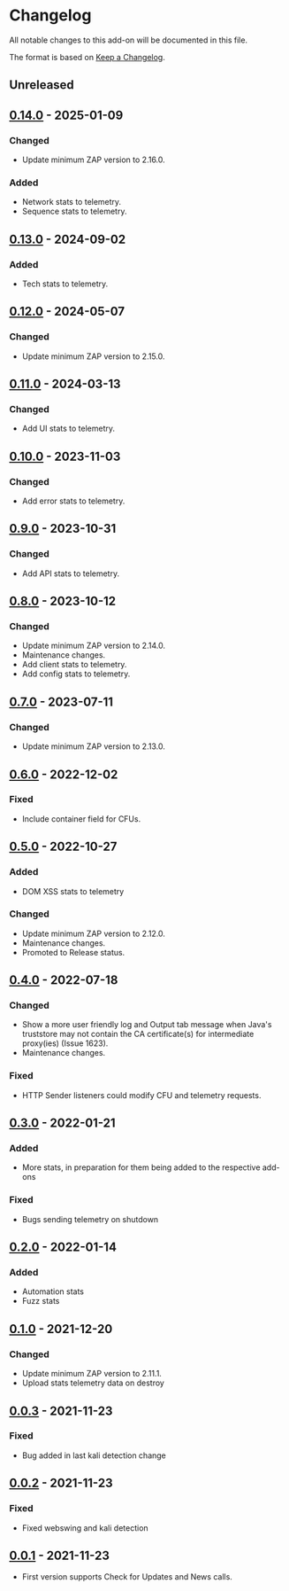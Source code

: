# Changelog
All notable changes to this add-on will be documented in this file.

The format is based on [Keep a Changelog](https://keepachangelog.com/en/1.0.0/).

## Unreleased


## [0.14.0] - 2025-01-09
### Changed
- Update minimum ZAP version to 2.16.0.

### Added
- Network stats to telemetry.
- Sequence stats to telemetry.

## [0.13.0] - 2024-09-02
### Added
- Tech stats to telemetry.

## [0.12.0] - 2024-05-07
### Changed
- Update minimum ZAP version to 2.15.0.

## [0.11.0] - 2024-03-13
### Changed
- Add UI stats to telemetry.

## [0.10.0] - 2023-11-03
### Changed
- Add error stats to telemetry.

## [0.9.0] - 2023-10-31
### Changed
- Add API stats to telemetry.

## [0.8.0] - 2023-10-12
### Changed
- Update minimum ZAP version to 2.14.0.
- Maintenance changes.
- Add client stats to telemetry.
- Add config stats to telemetry.

## [0.7.0] - 2023-07-11
### Changed
- Update minimum ZAP version to 2.13.0.

## [0.6.0] - 2022-12-02
### Fixed
- Include container field for CFUs.

## [0.5.0] - 2022-10-27
### Added
- DOM XSS stats to telemetry

### Changed
- Update minimum ZAP version to 2.12.0.
- Maintenance changes.
- Promoted to Release status.

## [0.4.0] - 2022-07-18
### Changed
- Show a more user friendly log and Output tab message when Java's truststore may not contain the CA certificate(s) for intermediate proxy(ies) (Issue 1623).
- Maintenance changes.

### Fixed
- HTTP Sender listeners could modify CFU and telemetry requests.

## [0.3.0] - 2022-01-21
### Added
- More stats, in preparation for them being added to the respective add-ons
### Fixed
- Bugs sending telemetry on shutdown

## [0.2.0] - 2022-01-14
### Added
- Automation stats
- Fuzz stats

## [0.1.0] - 2021-12-20
### Changed
- Update minimum ZAP version to 2.11.1.
- Upload stats telemetry data on destroy

## [0.0.3] - 2021-11-23
### Fixed
- Bug added in last kali detection change

## [0.0.2] - 2021-11-23

### Fixed
- Fixed webswing and kali detection

## [0.0.1] - 2021-11-23

- First version supports Check for Updates and News calls.

[0.14.0]: https://github.com/zaproxy/zap-extensions/releases/callhome-v0.14.0
[0.13.0]: https://github.com/zaproxy/zap-extensions/releases/callhome-v0.13.0
[0.12.0]: https://github.com/zaproxy/zap-extensions/releases/callhome-v0.12.0
[0.11.0]: https://github.com/zaproxy/zap-extensions/releases/callhome-v0.11.0
[0.10.0]: https://github.com/zaproxy/zap-extensions/releases/callhome-v0.10.0
[0.9.0]: https://github.com/zaproxy/zap-extensions/releases/callhome-v0.9.0
[0.8.0]: https://github.com/zaproxy/zap-extensions/releases/callhome-v0.8.0
[0.7.0]: https://github.com/zaproxy/zap-extensions/releases/callhome-v0.7.0
[0.6.0]: https://github.com/zaproxy/zap-extensions/releases/callhome-v0.6.0
[0.5.0]: https://github.com/zaproxy/zap-extensions/releases/callhome-v0.5.0
[0.4.0]: https://github.com/zaproxy/zap-extensions/releases/callhome-v0.4.0
[0.3.0]: https://github.com/zaproxy/zap-extensions/releases/callhome-v0.3.0
[0.2.0]: https://github.com/zaproxy/zap-extensions/releases/callhome-v0.2.0
[0.1.0]: https://github.com/zaproxy/zap-extensions/releases/callhome-v0.1.0
[0.0.3]: https://github.com/zaproxy/zap-extensions/releases/callhome-v0.0.3
[0.0.2]: https://github.com/zaproxy/zap-extensions/releases/callhome-v0.0.2
[0.0.1]: https://github.com/zaproxy/zap-extensions/releases/callhome-v0.0.1
